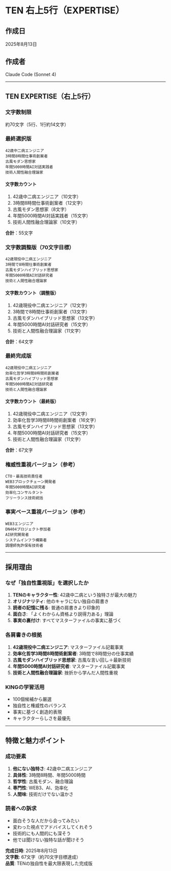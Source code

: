 # TEN 右上5行（EXPERTISE）

## 作成日
2025年8月13日

## 作成者
Claude Code (Sonnet 4)

---

## TEN EXPERTISE（右上5行）

### 文字数制限
約70文字（5行、1行約14文字）

### 最終選択版
```
42歳中二病エンジニア
3時間8時間仕事術創案者
古風モダン思想家
年間5000時間AI対話実践者
技術人間性融合理論家
```

#### 文字数カウント
1. 42歳中二病エンジニア（10文字）
2. 3時間8時間仕事術創案者（12文字）
3. 古風モダン思想家（8文字）
4. 年間5000時間AI対話実践者（15文字）
5. 技術人間性融合理論家（10文字）

**合計**：55文字

### 文字数調整版（70文字目標）
```
42歳現役中二病エンジニア
3時間で8時間仕事術創案者
古風モダンハイブリッド思想家
年間5000時間AI対話研究者
技術と人間性融合理論家
```

#### 文字数カウント（調整版）
1. 42歳現役中二病エンジニア（12文字）
2. 3時間で8時間仕事術創案者（13文字）
3. 古風モダンハイブリッド思想家（13文字）
4. 年間5000時間AI対話研究者（15文字）
5. 技術と人間性融合理論家（11文字）

**合計**：64文字

### 最終完成版
```
42歳現役中二病エンジニア
効率化哲学3時間8時間術創案者
古風モダンハイブリッド思想家
年間5000時間AI対話研究者
技術と人間性融合理論家
```

#### 文字数カウント（最終版）
1. 42歳現役中二病エンジニア（12文字）
2. 効率化哲学3時間8時間術創案者（16文字）
3. 古風モダンハイブリッド思想家（13文字）
4. 年間5000時間AI対話研究者（15文字）
5. 技術と人間性融合理論家（11文字）

**合計**：67文字

### 権威性重視バージョン（参考）
```
CTO・最高技術責任者
WEB3ブロックチェーン開発者
年間5000時間AI研究者
効率化コンサルタント
フリーランス技術統括
```

### 事実ベース重視バージョン（参考）
```
WEB3エンジニア
DN404プロジェクト参加者
AI研究開発者
システムインフラ構築者
調理師免許保有技術者
```

---

## 採用理由

### なぜ「独自性重視版」を選択したか

1. **TENのキャラクター性**: 42歳中二病という独特さが最大の魅力
2. **オリジナリティ**: 他のキャラにない独自の肩書き
3. **読者の記憶に残る**: 普通の肩書きより印象的
4. **面白さ**: 「よくわからん資格より説得力ある」理論
5. **事実の裏付け**: すべてマスターファイルの事実に基づく

### 各肩書きの根拠
1. **42歳現役中二病エンジニア**: マスターファイル記載事実
2. **効率化哲学3時間8時間術創案者**: 3時間で8時間分の仕事実績
3. **古風モダンハイブリッド思想家**: 古風な言い回し＋最新技術
4. **年間5000時間AI対話研究者**: マスターファイル記載事実
5. **技術と人間性融合理論家**: 挫折から学んだ人間性重視

### KINGの学習活用
- 100個候補から厳選
- 独自性と権威性のバランス
- 事実に基づく創造的表現
- キャラクターらしさを最優先

---

## 特徴と魅力ポイント

### 成功要素
1. **他にない独特さ**: 42歳中二病エンジニア
2. **具体性**: 3時間8時間、年間5000時間
3. **哲学性**: 古風モダン、融合理論
4. **専門性**: WEB3、AI、効率化
5. **人間味**: 技術だけでない温かさ

### 読者への訴求
- 面白そうな人だから会ってみたい
- 変わった視点でアドバイスしてくれそう
- 技術的にも人間的にも深そう
- 他では聞けない独特な話が聞けそう

**完成日時**: 2025年8月13日  
**文字数**: 67文字（約70文字目標達成）  
**品質**: TENの独自性を最大限表現した完成版